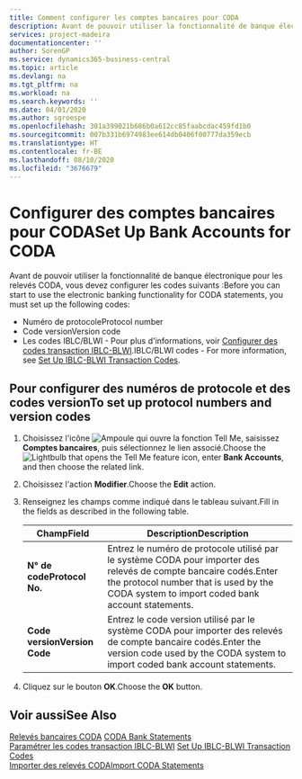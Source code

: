 ```yaml
---
title: Comment configurer les comptes bancaires pour CODA
description: Avant de pouvoir utiliser la fonctionnalité de banque électronique pour les relevés CODA, vous devez configurer certains codes.
services: project-madeira
documentationcenter: ''
author: SorenGP
ms.service: dynamics365-business-central
ms.topic: article
ms.devlang: na
ms.tgt_pltfrm: na
ms.workload: na
ms.search.keywords: ''
ms.date: 04/01/2020
ms.author: sgroespe
ms.openlocfilehash: 301a399021b686b0a612cc85faabcdac459fd1b0
ms.sourcegitcommit: 007b331b6974983ee614db0406f00777da359ecb
ms.translationtype: HT
ms.contentlocale: fr-BE
ms.lasthandoff: 08/10/2020
ms.locfileid: "3676679"
---
```

# <a name="set-up-bank-accounts-for-coda"></a><span data-ttu-id="4a7b7-103">Configurer des comptes bancaires pour CODA</span><span class="sxs-lookup"><span data-stu-id="4a7b7-103">Set Up Bank Accounts for CODA</span></span>
<span data-ttu-id="4a7b7-104">Avant de pouvoir utiliser la fonctionnalité de banque électronique pour les relevés CODA, vous devez configurer les codes suivants :</span><span class="sxs-lookup"><span data-stu-id="4a7b7-104">Before you can start to use the electronic banking functionality for CODA statements, you must set up the following codes:</span></span>  

- <span data-ttu-id="4a7b7-105">Numéro de protocole</span><span class="sxs-lookup"><span data-stu-id="4a7b7-105">Protocol number</span></span>  
- <span data-ttu-id="4a7b7-106">Code version</span><span class="sxs-lookup"><span data-stu-id="4a7b7-106">Version code</span></span>  
- <span data-ttu-id="4a7b7-107">Les codes IBLC/BLWI - Pour plus d'informations, voir [Configurer des codes transaction IBLC-BLWI](how-to-set-up-iblc-blwi-transaction-codes.md).</span><span class="sxs-lookup"><span data-stu-id="4a7b7-107">IBLC/BLWI codes - For more information, see [Set Up IBLC-BLWI Transaction Codes](how-to-set-up-iblc-blwi-transaction-codes.md).</span></span>  

## <a name="to-set-up-protocol-numbers-and-version-codes"></a><span data-ttu-id="4a7b7-108">Pour configurer des numéros de protocole et des codes version</span><span class="sxs-lookup"><span data-stu-id="4a7b7-108">To set up protocol numbers and version codes</span></span>  

1.  <span data-ttu-id="4a7b7-109">Choisissez l'icône ![Ampoule qui ouvre la fonction Tell Me](../../media/ui-search/search_small.png "Dites-moi ce que vous voulez faire"), saisissez **Comptes bancaires**, puis sélectionnez le lien associé.</span><span class="sxs-lookup"><span data-stu-id="4a7b7-109">Choose the ![Lightbulb that opens the Tell Me feature](../../media/ui-search/search_small.png "Tell me what you want to do") icon, enter **Bank Accounts**, and then choose the related link.</span></span>  
2.  <span data-ttu-id="4a7b7-110">Choisissez l'action **Modifier**.</span><span class="sxs-lookup"><span data-stu-id="4a7b7-110">Choose the **Edit** action.</span></span>  
3.  <span data-ttu-id="4a7b7-111">Renseignez les champs comme indiqué dans le tableau suivant.</span><span class="sxs-lookup"><span data-stu-id="4a7b7-111">Fill in the fields as described in the following table.</span></span>  

    |<span data-ttu-id="4a7b7-112">Champ</span><span class="sxs-lookup"><span data-stu-id="4a7b7-112">Field</span></span>|<span data-ttu-id="4a7b7-113">Description</span><span class="sxs-lookup"><span data-stu-id="4a7b7-113">Description</span></span>|  
    |---------------------------------|---------------------------------------|  
    |<span data-ttu-id="4a7b7-114">**N° de code**</span><span class="sxs-lookup"><span data-stu-id="4a7b7-114">**Protocol No.**</span></span>|<span data-ttu-id="4a7b7-115">Entrez le numéro de protocole utilisé par le système CODA pour importer des relevés de compte bancaire codés.</span><span class="sxs-lookup"><span data-stu-id="4a7b7-115">Enter the protocol number that is used by the CODA system to import coded bank account statements.</span></span>|  
    |<span data-ttu-id="4a7b7-116">**Code version**</span><span class="sxs-lookup"><span data-stu-id="4a7b7-116">**Version Code**</span></span>|<span data-ttu-id="4a7b7-117">Entrez le code version utilisé par le système CODA pour importer des relevés de compte bancaire codés.</span><span class="sxs-lookup"><span data-stu-id="4a7b7-117">Enter the version code used by the CODA system to import coded bank account statements.</span></span>|  

4.  <span data-ttu-id="4a7b7-118">Cliquez sur le bouton **OK**.</span><span class="sxs-lookup"><span data-stu-id="4a7b7-118">Choose the **OK** button.</span></span>  

## <a name="see-also"></a><span data-ttu-id="4a7b7-119">Voir aussi</span><span class="sxs-lookup"><span data-stu-id="4a7b7-119">See Also</span></span>  
 <span data-ttu-id="4a7b7-120">[Relevés bancaires CODA](coda-bank-statements.md) </span><span class="sxs-lookup"><span data-stu-id="4a7b7-120">[CODA Bank Statements](coda-bank-statements.md) </span></span>  
 <span data-ttu-id="4a7b7-121">[Paramétrer les codes transaction IBLC-BLWI](how-to-set-up-iblc-blwi-transaction-codes.md) </span><span class="sxs-lookup"><span data-stu-id="4a7b7-121">[Set Up IBLC-BLWI Transaction Codes](how-to-set-up-iblc-blwi-transaction-codes.md) </span></span>  
 [<span data-ttu-id="4a7b7-122">Importer des relevés CODA</span><span class="sxs-lookup"><span data-stu-id="4a7b7-122">Import CODA Statements</span></span>](how-to-import-coda-statements.md)
